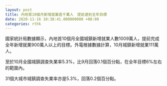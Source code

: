 ```yaml
---
layout: post
title: 內地首10個月新增就業逾千萬人　提前達到全年目標
date: 2020-11-16 10:38:41.000000000 +08:00
categories: rthk
---
```


國家統計局數據顯示，內地首10個月全國城鎮新增就業人數1009萬人，提前完成全年新增就業900萬人以上的目標。外電根據數據計算，10月城鎮新增就業111萬人。

至於10月全國城鎮調查失業率5.3%，比9月回落0.1個百分點，在全年目標6%左右的範圍內。

31個大城市城鎮調查失業率亦是5.3%，回落0.2個百分點。

